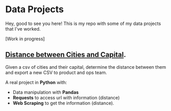 # Data Projects

Hey, good to see you here! This is my repo with some of my data projects that I've worked. 

[Work in progress]

## [Distance between Cities and Capital](https://github.com/felipemayer/data_portfolio/tree/main/distance_cities_capital).

Given a csv of cities and their capital, determine the distance between them and export a new CSV to product and ops team.

A real project in **Python** with: 
- Data manipulation with **Pandas**
- **Requests** to access url with information (distance)
- **Web Scraping** to get the information (distance).
